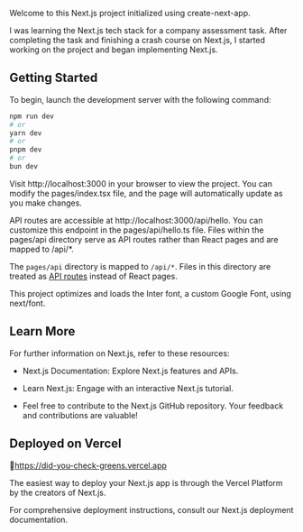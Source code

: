 Welcome to this Next.js project initialized using create-next-app.

I was learning the Next.js tech stack for a company assessment task. After completing the task and finishing a crash course on Next.js, I started working on the project and began implementing Next.js.

## Getting Started

To begin, launch the development server with the following command:

```bash
npm run dev
# or
yarn dev
# or
pnpm dev
# or
bun dev
```

Visit http://localhost:3000 in your browser to view the project. You can modify the pages/index.tsx file, and the page will automatically update as you make changes.

API routes are accessible at http://localhost:3000/api/hello. You can customize this endpoint in the pages/api/hello.ts file. Files within the pages/api directory serve as API routes rather than React pages and are mapped to /api/*.

The `pages/api` directory is mapped to `/api/*`. Files in this directory are treated as [API routes](https://nextjs.org/docs/api-routes/introduction) instead of React pages.

This project optimizes and loads the Inter font, a custom Google Font, using next/font.

## Learn More

For further information on Next.js, refer to these resources:

- Next.js Documentation: Explore Next.js features and APIs.

- Learn Next.js: Engage with an interactive Next.js tutorial.

- Feel free to contribute to the Next.js GitHub repository. Your feedback and contributions are valuable!

## Deployed on Vercel
🔗https://did-you-check-greens.vercel.app

The easiest way to deploy your Next.js app is through the Vercel Platform by the creators of Next.js.

For comprehensive deployment instructions, consult our Next.js deployment documentation.


